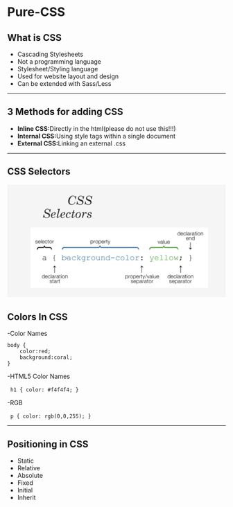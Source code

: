 # Pure-CSS

<h2>What is CSS</h2>
<ul>
<li>Cascading Stylesheets</li>
<li>Not a programming language</li>
<li>Stylesheet/Styling language</li>
<li>Used for website layout and design</li>
<li>Can be extended with Sass/Less</li>
</ul>

<hr>

<h2>3 Methods for adding CSS</h2>
<ul>
<li><strong>Inline CSS:</strong>Directly in the html(please do not use this!!!)</li>
<li><strong>Internal CSS:</strong>Using style tags within a single document</li>
<li><strong>External CSS:</strong>Linking an external .css</li>
</ul>

<hr>

<h2>CSS Selectors</h2>
<img src="./img/css_selectors.png">

<h2>Colors In CSS</h2>
-Color Names
<code><pre>
body {
    color:red;
    background:coral;
}
</pre></code>

-HTML5 Color Names
<code><pre>
h1 {
    color: #f4f4f4;
}
</pre></code>

-RGB
<code><pre>
p {
    color: rgb(0,0,255);
}
</pre></code>

<hr>

<h2>Positioning in CSS</h2>
<ul>
  <li>Static</li>
  <li>Relative</li>
  <li>Absolute</li>
  <li>Fixed</li>
  <li>Initial</li>
  <li>Inherit</li>
</ul>
